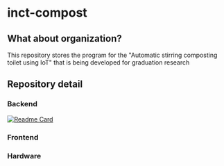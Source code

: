 # inct-compost

## What about organization?
This repository stores the program for the "Automatic stirring composting toilet using IoT" that is being developed for graduation research

## Repository detail
### Backend
[![Readme Card](https://github-readme-stats.vercel.app/api/pin/?username=inct-compost&repo=back-firebase-functions)](https://github.com/inct-compost/back-firebase-functions)

### Frontend

### Hardware
